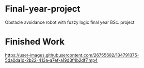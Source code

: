 # Final-year-project
Obstacle avoidance robot with fuzzy logic final year BSc. project

# Finished Work
https://user-images.githubusercontent.com/26755682/134791375-5da0da1d-2b22-413a-a7ef-a19d3f4b2df7.mp4


